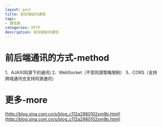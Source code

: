 ```yaml
---
layout: post
title: 前后端如何通信
tags:
- 通信类
categories: HTTP
description: 前后端如何通信
---
```


# 前后端通讯的方式-method

1、AJAX(同源下的通讯)
2、WebSocket（不受同源策略限制）
3、CORS（支持跨域通讯也支持同源通讯）

# 更多-more

[http://blog.sina.com.cn/s/blog_c112a2980102xm9b.html](http://blog.sina.com.cn/s/blog_c112a2980102xm9b.html)